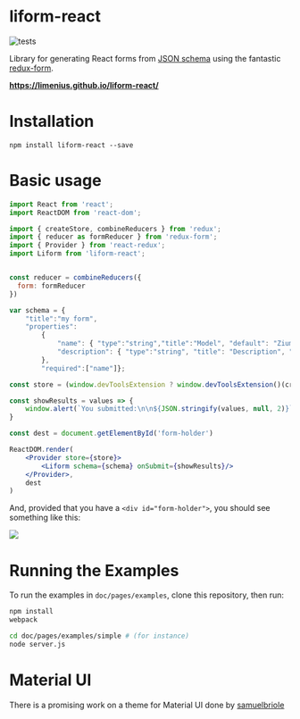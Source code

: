 liform-react
============

![tests](https://api.travis-ci.org/Limenius/liform-react.svg?branch=master)

Library for generating React forms from [JSON schema](http://json-schema.org/) using the fantastic [redux-form](https://github.com/erikras/redux-form).

**https://limenius.github.io/liform-react/**

# Installation

```
npm install liform-react --save
```

# Basic usage

```jsx
import React from 'react';
import ReactDOM from 'react-dom';

import { createStore, combineReducers } from 'redux';
import { reducer as formReducer } from 'redux-form';
import { Provider } from 'react-redux';
import Liform from 'liform-react';


const reducer = combineReducers({
  form: formReducer
})

var schema = {
    "title":"my form",
    "properties":
        {
            "name": { "type":"string","title":"Model", "default": "Ziummmm"},
            "description": { "type":"string", "title": "Description", "widget": "textarea" }
        },
        "required":["name"]};

const store = (window.devToolsExtension ? window.devToolsExtension()(createStore) : createStore)(reducer)

const showResults = values => {
    window.alert(`You submitted:\n\n${JSON.stringify(values, null, 2)}`)
}

const dest = document.getElementById('form-holder')

ReactDOM.render(
    <Provider store={store}>
        <Liform schema={schema} onSubmit={showResults}/>
    </Provider>,
    dest
)
```

And, provided that you have a `<div id="form-holder">`, you should see something like this:

![](https://raw.githubusercontent.com/Limenius/liform-react/master/docs/images/example-liform-react.png)

# Running the Examples

To run the examples in `doc/pages/examples`, clone this repository, then run:

```bash
npm install
webpack

cd doc/pages/examples/simple # (for instance)
node server.js
```


# Material UI

There is a promising work on a theme for Material UI done by [samuelbriole](https://github.com/samuelbriole/react-liform-material-ui-theme)


